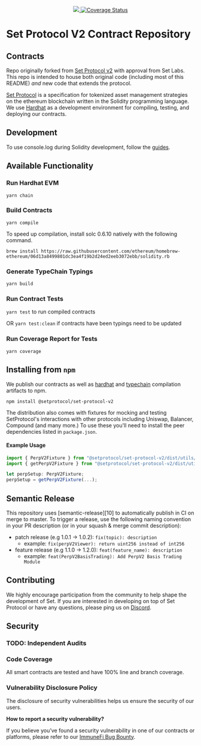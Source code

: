 <p align="center">
  <a href="https://circleci.com/gh/SetProtocol/set-protocol-v2/tree/master">
    <img src="https://img.shields.io/circleci/project/github/SetProtocol/set-protocol-v2/master.svg" />
  </a>
  <a href='https://coveralls.io/github/SetProtocol/set-protocol-v2?branch=master'><img src='https://coveralls.io/repos/github/SetProtocol/set-protocol-v2/badge.svg?branch=master&amp;t=4pzROZ' alt='Coverage Status' /></a>
</p>

# Set Protocol V2 Contract Repository

## Contracts
Repo originally forked from [Set Protocol v2](https://github.com/SetProtocol/set-protocol-v2) with approval from Set Labs. This repo is intended to house both original code (including most of this README) *and* new code that extends the protocol. 

[Set Protocol](https://setprotocol.com/) is a specification for tokenized asset management strategies on the ethereum blockchain written in the Solidity programming language. We use [Hardhat](https://hardhat.org/) as a development environment for compiling, testing, and deploying our contracts.

## Development

To use console.log during Solidity development, follow the [guides](https://hardhat.org/guides/hardhat-console.html).

## Available Functionality

### Run Hardhat EVM

`yarn chain`

### Build Contracts

`yarn compile`

To speed up compilation, install solc 0.6.10 natively with the following command.
```
brew install https://raw.githubusercontent.com/ethereum/homebrew-ethereum/06d13a8499801dc3ea4f19b2d24ed2eeb3072ebb/solidity.rb
```

### Generate TypeChain Typings

`yarn build`

### Run Contract Tests

`yarn test` to run compiled contracts

OR `yarn test:clean` if contracts have been typings need to be updated

### Run Coverage Report for Tests

`yarn coverage`

## Installing from `npm`

We publish our contracts as well as [hardhat][22] and [typechain][23] compilation artifacts to npm.

```
npm install @setprotocol/set-protocol-v2
```

The distribution also comes with fixtures for mocking and testing SetProtocol's interactions with
other protocols including Uniswap, Balancer, Compound (and many more.) To use these you'll need to install the peer dependencies listed in `package.json`.

#### Example Usage

```ts
import { PerpV2Fixture } from "@setprotocol/set-protocol-v2/dist/utils/fixtures/PerpV2Fixture";
import { getPerpV2Fixture } from "@setprotocol/set-protocol-v2/dist/utils/test";

let perpSetup: PerpV2Fixture;
perpSetup = getPerpV2Fixture(...);
```

[22]: https://www.npmjs.com/package/hardhat
[23]: https://www.npmjs.com/package/typechain

## Semantic Release

This repository uses [semantic-release][10] to automatically publish in CI on merge to master. To trigger
a release, use the following naming convention in your PR description (or in your squash & merge commit
description):

+ patch release (e.g 1.0.1 -> 1.0.2): `fix(topic): description`
  + example: `fix(perpV2Viewer): return uint256 instead of int256`
+ feature release (e.g 1.1.0 -> 1.2.0): `feat(feature_name): description`
  + example: `feat(PerpV2BasisTrading): Add PerpV2 Basis Trading Module`


## Contributing
We highly encourage participation from the community to help shape the development of Set. If you are interested in developing on top of Set Protocol or have any questions, please ping us on [Discord](https://discord.gg/ZWY66aR).

## Security

### TODO: Independent Audits

### Code Coverage

All smart contracts are tested and have 100% line and branch coverage.

### Vulnerability Disclosure Policy

The disclosure of security vulnerabilities helps us ensure the security of our users.

**How to report a security vulnerability?**

If you believe you’ve found a security vulnerability in one of our contracts or platforms,
please refer to our [ImmuneFi Bug Bounty](https://immunefi.com/bounty/indexcoop/). 
